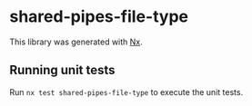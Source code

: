 # shared-pipes-file-type

This library was generated with [Nx](https://nx.dev).

## Running unit tests

Run `nx test shared-pipes-file-type` to execute the unit tests.
